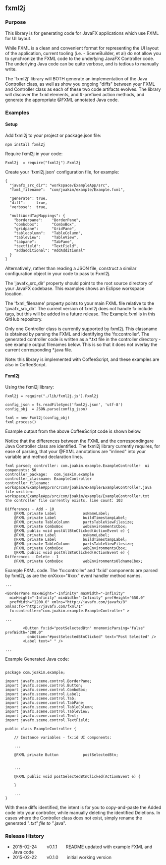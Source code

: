 ## fxml2j

### Purpose

This library is for generating code for JavaFX applications which use FXML for UI layout.

While FXML is a clean and convenient format for representing the UI layout of the application,
current tooling (i.e. - SceneBuilder, et al) do not allow you to synchronize the FXML code
to the underlying JavaFX Controller code.  The underlying Java code can be quite verbose,
and is tedious to manually write.

The 'fxml2j' library will BOTH generate an implementation of the Java Controller class,
as well as show you ongoing "diffs" between your FXML and Controller class as each of these
two code artifacts evolves.  The library will discover the fx:id elements, and #-prefixed
action methods, and generate the appropriate @FXML annotated Java code.

### Examples

#### Setup

Add fxml2j to your project or package.json file:
```
npm install fxml2j
```

Require fxml2j in your code:
```
Fxml2j  = require("fxml2j").Fxml2j
```

Create your 'fxml2j.json' configuration file, for example:
```
{
  "javafx_src_dir": "workspace/ExampleApp/src",
  "fxml_filename":  "com/joakim/example/Example.fxml",

  "generate": true,
  "diff":     true,
  "verbose":  true,

  "multiWordTagMappings": {
    "borderpane":    "BorderPane",
    "combobox":      "ComboBox",
    "gridpane":      "GridPane",
    "tablecolumn":   "TableColumn",
    "tableview":     "TableView",
    "tabpane":       "TabPane",
    "textfield":     "TextField",
    "addadditional": "AddAdditional"
  }
}
```

Alternatively, rather than reading a JSON file, construct a similar configuration object
in your code to pass to Fxml2j.

The 'javafx_src_dir' property should point to the root source directory of your
JavaFX codebase.  This examples shows an Eclipse workspace location.

The 'fxml_filename' property points to your main FXML file relative to the 'javafx_src_dir'.
The current version of fxml2j does not handle fx:include tags, but this will be added
in a future release.  The Example.fxml is in this GitHub repository.

Only one Controller class is currently supported by fxml2j.  This classname is obtained by
parsing the FXML and identifying the 'fx:controller'.  The generated controller code is
written as a *.txt file in the controller directory - see example output filenames below.
This is so that it does not overlay the current corresponding *.java file.

Note: this library is implemented with CoffeeScript, and these examples are also in CoffeeScript.

#### Fxml2j

Using the fxml2j library:

``` 
Fxml2j = require("./lib/fxml2j.js").Fxml2j

config_json = fs.readFileSync('fxml2j.json', 'utf-8')
config_obj  = JSON.parse(config_json)

fxml = new Fxml2j(config_obj)
fxml.process()
```

Example output from the above CoffeeScript code is shown below.

Notice that the differences between the FXML and the correspondingare Java Controller
class are identified.  The fxml2j library currently requires, for ease of parsing,
that your @FXML annotations are "inlined" into your variable and method declaration lines.

```
fxml parsed; controller: com.joakim.example.ExampleController  ui components: 50
controller_package:   com.joakim.example
controller_classname: ExampleController
controller_filename:  workspace/ExampleApp/src/com/joakim/example/ExampleController.java
file written:         workspace/ExampleApp/src/com/joakim/example/ExampleController.txt
the controller file currently exists, line count: 103

Differences - Add - 10
    @FXML private Label            osNameLabel;
    @FXML private Label            buildTimestampLabel;
    @FXML private TableColumn      partsTableViewFilesize;
    @FXML private ComboBox         webEnvironmentsCbox;
    @FXML public void postAllBtnClicked(ActionEvent e) {
    @FXML private Label            osNameLabel;
    @FXML private Label            buildTimestampLabel;
    @FXML private TableColumn      partsTableViewFilesize;
    @FXML private ComboBox         webEnvironmentsCbox;
    @FXML public void postAllBtnClicked(ActionEvent e) {
Differences - Delete - 1
    @FXML private ComboBox         webEnvironmentsOldnameCbox;
```

Example FXML code.  The 'fx:controller' and 'fx:id' components are parsed by fxml2j,
as are the onXxxx="#xxx" event handler method names.

```
...

<BorderPane maxHeight="-Infinity" maxWidth="-Infinity"
  minHeight="-Infinity" minWidth="-Infinity" prefHeight="650.0"
  prefWidth="1200.0" xmlns="http://javafx.com/javafx/8" xmlns:fx="http://javafx.com/fxml/1"
  fx:controller="com.joakim.example.ExampleController" >

...

        <Button fx:id="postSelectedBtn" mnemonicParsing="false" prefWidth="200.0"
          onAction="#postSelectedBtnClicked" text="Post Selected" />
        <Label text=" " />

...

```

Example Generated Java code:

```

package com.joakim.example;

import javafx.scene.control.BorderPane;
import javafx.scene.control.Button;
import javafx.scene.control.ComboBox;
import javafx.scene.control.Label;
import javafx.scene.control.Tab;
import javafx.scene.control.TabPane;
import javafx.scene.control.TableColumn;
import javafx.scene.control.TableView;
import javafx.scene.control.Text;
import javafx.scene.control.TextField;

public class ExampleController {

    // Instance variables - fx:id UI components:
    
    ...
    
    @FXML private Button           postSelectedBtn;


    ...

    @FXML public void postSelectedBtnClicked(ActionEvent e) {

    }

    ...
}
```

With these diffs identified, the intent is for you to copy-and-paste the Added code
into your controller, while manually deleting the identified Deletions.  In cases
where the Controller class does not exist, simply rename the generated "*.txt" file
to "*.java".


### Release History

* 2015-02-24   v0.1.1  README updated with example FXML and Java code
* 2015-02-22   v0.1.0  initial working version
